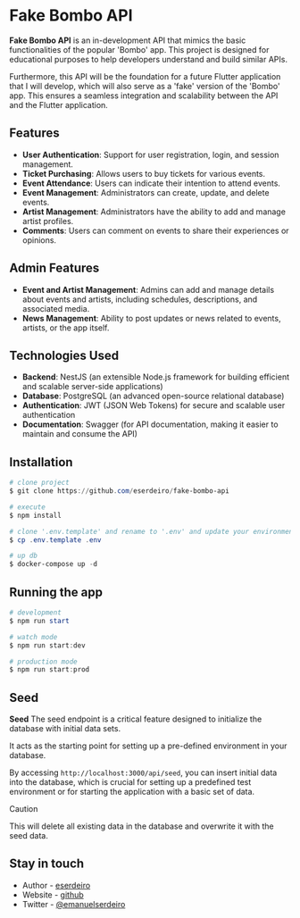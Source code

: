 # Fake Bombo API

**Fake Bombo API** is an in-development API that mimics the basic functionalities of the popular 'Bombo' app. This project is designed for educational purposes to help developers understand and build similar APIs.

Furthermore, this API will be the foundation for a future Flutter application that I will develop, which will also serve as a 'fake' version of the 'Bombo' app. This ensures a seamless integration and scalability between the API and the Flutter application.

## Features

- **User Authentication**: Support for user registration, login, and session management.
- **Ticket Purchasing**: Allows users to buy tickets for various events.
- **Event Attendance**: Users can indicate their intention to attend events.
- **Event Management**: Administrators can create, update, and delete events.
- **Artist Management**: Administrators have the ability to add and manage artist profiles.
- **Comments**: Users can comment on events to share their experiences or opinions.
<!-- - **Notifications**: A basic notification system to keep users updated about event news and updates. -->

## Admin Features

- **Event and Artist Management**: Admins can add and manage details about events and artists, including schedules, descriptions, and associated media.
- **News Management**: Ability to post updates or news related to events, artists, or the app itself.

## Technologies Used

- **Backend**: NestJS (an extensible Node.js framework for building efficient and scalable server-side applications)
- **Database**: PostgreSQL (an advanced open-source relational database)
- **Authentication**: JWT (JSON Web Tokens) for secure and scalable user authentication
- **Documentation**: Swagger (for API documentation, making it easier to maintain and consume the API)

## Installation

```powershell
# clone project 
$ git clone https://github.com/eserdeiro/fake-bombo-api

# execute
$ npm install

# clone '.env.template' and rename to '.env' and update your environment vars
$ cp .env.template .env

# up db
$ docker-compose up -d
```

## Running the app

```powershell
# development
$ npm run start

# watch mode
$ npm run start:dev

# production mode
$ npm run start:prod
```

## Seed

**Seed** The seed endpoint is a critical feature designed to initialize the database with initial data sets.

It acts as the starting point for setting up a pre-defined environment in your database. 

By accessing ``http://localhost:3000/api/seed``, you can insert initial data into the database, which is crucial for setting up a predefined test environment or for starting the application with a basic set of data. 
> [!CAUTION]
> This will delete all existing data in the database and overwrite it with the seed data.

## Stay in touch

- Author - [eserdeiro](https://github.com/eserdeiro)
- Website - [github](https://github.com/eserdeiro)
- Twitter - [@emanuelserdeiro](https://twitter.com/emanuelserdeiro)